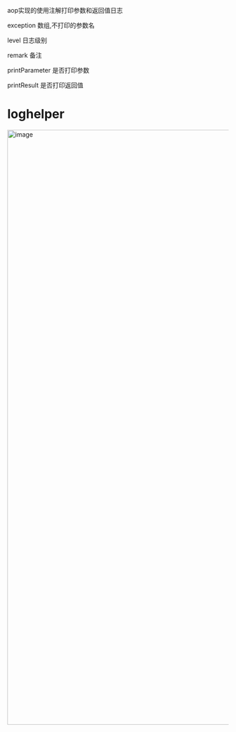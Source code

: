 aop实现的使用注解打印参数和返回值日志

exception  数组,不打印的参数名

level      日志级别

remark     备注

printParameter 是否打印参数

printResult    是否打印返回值


# loghelper

<img width="1351" alt="image" src="https://user-images.githubusercontent.com/54015884/185789440-54b554de-bca0-424e-9c34-ae23115b7073.png">
